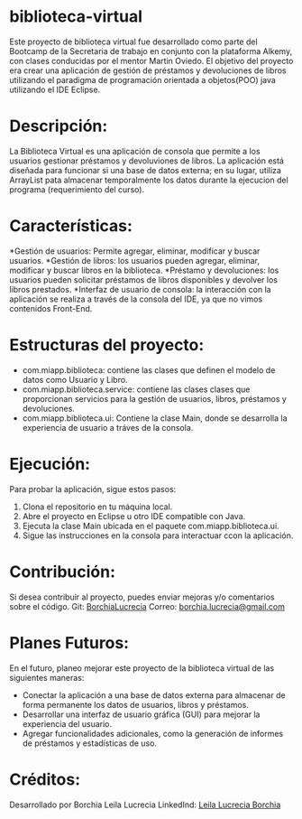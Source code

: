# biblioteca-virtual

Este proyecto de biblioteca virtual fue desarrollado como parte del Bootcamp de la Secretaria de trabajo en conjunto con la plataforma Alkemy, con  clases conducidas por el mentor Martin Oviedo. El objetivo del proyecto era crear una aplicación de gestión de préstamos y devoluciones de libros utilizando el paradigma de programación orientada a objetos(POO) java utilizando el IDE Eclipse.

# Descripción:
La Biblioteca Virtual es una aplicación de consola que permite a los usuarios gestionar préstamos y devoluviones de libros. La aplicación está diseñada para funcionar si una base de datos externa; en su lugar, utiliza ArrayList pata almacenar temporalmente los datos durante la ejecucion del programa (requerimiento del curso).

# Características:
  *Gestión de usuarios: Permite agregar, eliminar, modificar y buscar usuarios.
  *Gestión de libros: los usuarios pueden agregar, eliminar, modificar y buscar libros en la biblioteca.
  *Préstamo y devoluciones: los usuarios pueden solicitar préstamos de libros disponibles y devolver los libros prestados.
  *Interfaz de usuario de consola: la interacción con la aplicación se realiza a través de la consola del IDE, ya que no vimos contenidos Front-End.

 # Estructuras del proyecto:
  * com.miapp.biblioteca: contiene las clases que definen el modelo de datos como Usuario y Libro.
  * com.miapp.biblioteca.service: contiene las clases clases que proporcionan servicios para la gestión de usuarios, libros, préstamos y devoluciones.
  * com.miapp.biblioteca.ui: Contiene la clase Main, donde se desarrolla la experiencia de usuario a tráves de la consola.

# Ejecución:
Para probar la aplicación, sigue estos pasos:
  1. Clona el repositorio en tu máquina local.
  2. Abre el proyecto en Eclipse u otro IDE compatible con Java.
  3. Ejecuta la clase Main ubicada en el paquete com.miapp.biblioteca.ui.
  4. Sigue las instrucciones en la consola para interactuar ccon la aplicación.

# Contribución:
Si desea contribuir al proyecto, puedes enviar mejoras y/o comentarios sobre el código. 
Git: [BorchiaLucrecia](https://github.com/BorchiaLucrecia)
Correo: borchia.lucrecia@gmail.com

# Planes Futuros:
En el futuro, planeo mejorar este proyecto de la biblioteca virtual de las siguientes maneras:
- Conectar la aplicación a una base de datos externa para almacenar de forma permanente los datos de usuarios, libros y préstamos.
- Desarrollar una interfaz de usuario gráfica (GUI) para mejorar la experiencia del usuario.
- Agregar funcionalidades adicionales, como la generación de informes de préstamos y estadísticas de uso.
  
# Créditos:
Desarrollado por Borchia Leila Lucrecia 
LinkedInd: [Leila Lucrecia Borchia](https://www.linkedin.com/in/leila-lucrecia-borchia-209322283/)
